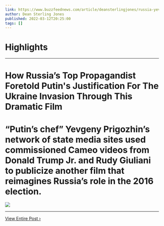 ```yaml
---
link: https://www.buzzfeednews.com/article/deansterlingjones/russia-yevgeny-prigozhin-ukraine-trump-giuliani-films
author: Dean Sterling Jones
published: 2022-03-12T20:25:00
tags: []
---
```

# Highlights


---
# How Russia’s Top Propagandist Foretold Putin's Justification For The Ukraine Invasion Through This Dramatic Film
# “Putin’s chef” Yevgeny Prigozhin’s network of state media sites used commissioned Cameo videos from Donald Trump Jr. and Rudy Giuliani to publicize another film that reimagines Russia’s role in the 2016 election.

![](https://img.buzzfeed.com/buzzfeed-static/static/2022-03/12/1/campaign_images/935d3f7a6aed/how-russias-top-propagandist-foretold-putins-just-2-2930-1647048106-5_dblbig.jpg)

---

[View Entire Post ›](https://www.buzzfeednews.com/article/deansterlingjones/russia-yevgeny-prigozhin-ukraine-trump-giuliani-films)